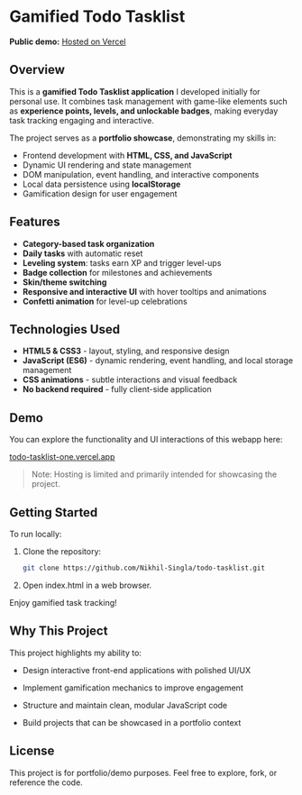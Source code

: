 # Gamified Todo Tasklist

**Public demo:** [Hosted on Vercel](https://todo-tasklist-one.vercel.app/)

## Overview

This is a **gamified Todo Tasklist application** I developed initially for personal use. It combines task management with game-like elements such as **experience points, levels, and unlockable badges**, making everyday task tracking engaging and interactive.  

The project serves as a **portfolio showcase**, demonstrating my skills in:

- Frontend development with **HTML, CSS, and JavaScript**  
- Dynamic UI rendering and state management  
- DOM manipulation, event handling, and interactive components  
- Local data persistence using **localStorage**  
- Gamification design for user engagement  


## Features

- **Category-based task organization**  
- **Daily tasks** with automatic reset  
- **Leveling system**: tasks earn XP and trigger level-ups  
- **Badge collection** for milestones and achievements  
- **Skin/theme switching**  
- **Responsive and interactive UI** with hover tooltips and animations  
- **Confetti animation** for level-up celebrations  


## Technologies Used

- **HTML5 & CSS3** - layout, styling, and responsive design  
- **JavaScript (ES6)** - dynamic rendering, event handling, and local storage management  
- **CSS animations** - subtle interactions and visual feedback  
- **No backend required** - fully client-side application  

## Demo

You can explore the functionality and UI interactions of this webapp here:  

[todo-tasklist-one.vercel.app](https://todo-tasklist-one.vercel.app/)

> Note: Hosting is limited and primarily intended for showcasing the project.

## Getting Started

To run locally:

1. Clone the repository:  
    ```bash
    git clone https://github.com/Nikhil-Singla/todo-tasklist.git
    ```

2. Open index.html in a web browser.

Enjoy gamified task tracking!

## Why This Project

This project highlights my ability to:

- Design interactive front-end applications with polished UI/UX

- Implement gamification mechanics to improve engagement

- Structure and maintain clean, modular JavaScript code

- Build projects that can be showcased in a portfolio context

## License

This project is for portfolio/demo purposes. Feel free to explore, fork, or reference the code.
